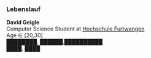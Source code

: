 ### Lebenslauf
  
__David Geigle__  
Computer Science Student at [Hochschule Furtwangen](https://hs-furtwangen.de)  
Age ∈ [20,30]  
████████, ██████,██████████  
████, ████  


